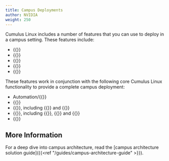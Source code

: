 ```yaml
---
title: Campus Deployments
author: NVIDIA
weight: 250
---
```


Cumulus Linux includes a number of features that you can use to deploy in a
campus setting. These features include:

- {{<link url="802.1X-Interfaces" text="802.1X interfaces">}}
- {{<link url="Ethernet-Virtual-Private-Network-EVPN/#inter-subnet-routing" text="Inter-subnet routing">}}
- {{<link url="Power-over-Ethernet-PoE/" text="Power over Ethernet">}}
- {{<link url="TDR-Cable-Diagnostics" text="TDR - time domain reflectometer">}}
- {{<link url="Voice-VLAN">}}

These features work in conjunction with the following core Cumulus Linux functionality to provide a complete campus
deployment:

- Automation/{{<link url="Zero-Touch-Provisioning-ZTP" text="zero touch provisioning">}}
- {{<link url="Switch-Port-Attributes/#port-speed-and-duplex-mode" text="Half duplex mode">}}
- {{<link url="Layer-2">}}, including {{<link url="Link-Layer-Discovery-Protocol" text="LLDP">}} and {{<link url="Multi-Chassis-Link-Aggregation-MLAG" text="MLAG">}}
- {{<link url="Layer-3" text="Layer 3">}}, including {{<link url="Open-Shortest-Path-First-OSPF" text="OSPF">}}, {{<link url="Border-Gateway-Protocol-BGP" text="BGP">}} and {{<link url="Routing#static-multicast-routes" text="multicast">}}
- {{<link url="Buffer-and-Queue-Management" text="QoS">}}

## More Information

For a deep dive into campus architecture, read the [campus architecture solution guide]({{<ref "/guides/campus-architecture-guide" >}}).
